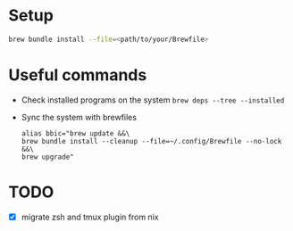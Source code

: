 # Setup

```bash
brew bundle install --file=<path/to/your/Brewfile>
```

# Useful commands

+ Check installed programs on the system `brew deps --tree --installed`
+ Sync the system with brewfiles

  ```
  alias bbic="brew update &&\
  brew bundle install --cleanup --file=~/.config/Brewfile --no-lock &&\
  brew upgrade"
  ```

# TODO
- [x] migrate zsh and tmux plugin from nix

